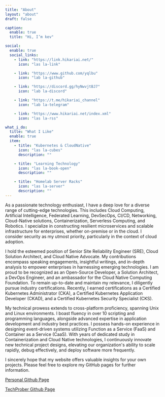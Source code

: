 ```yaml
---
title: "About"
layout: "about"
draft: false

caption:
  enable: true
  title: "Hi, I’m kev"

social:
  enable: true
  social_links:
    - link: "https://link.hikariai.net/"
      icon: "las la-link"

    - link: "https://www.github.com/yqlbu"
      icon: "lab la-github"

    - link: "https://discord.gg/hyNwvjtBJ7"
      icon: "lab la-discord"

    - link: "https://t.me/hikariai_channel"
      icon: "lab la-telegram"

    - link: "https://www.hikariai.net/index.xml"
      icon: "las la-rss"

what_i_do:
  title: "What I Like"
  enable: true
  item:
    - title: "Kubernetes & CloudNative"
      icon: "las la-cubes"
      description: ""

    - title: "Learning Technology"
      icon: "las la-book-open"
      description: ""

    - title: "Homelab Server Racks"
      icon: "las la-server"
      description: ""
---
```


As a passionate technology enthusiast, I have a deep love for a diverse range of cutting-edge technologies. This includes Cloud Computing, Artificial Intelligence, Federated Learning, DevSecOps, CI/CD, Networking, Cloud-Native solutions, Containerization, Serverless Computing, and Robotics. I specialize in constructing resilient microservices and scalable infrastructure for enterprises, whether on-premise or in the cloud. I consider security as my utmost priority, particularly in the context of cloud adoption.

I hold the esteemed position of Senior Site Reliability Engineer (SRE), Cloud Solution Architect, and Cloud Native Advocate. My contributions encompass speaking engagements, insightful writings, and in-depth analysis to empower enterprises in harnessing emerging technologies. I am proud to be recognized as an Open-Source Developer, a Solution Architect, a DevOps Engineer, and an ambassador for the Cloud Native Computing Foundation. To remain up-to-date and maintain my relevance, I diligently pursue industry certifications. Recently, I earned certifications as a Certified Kubernetes Administrator (CKA), a Certified Kubernetes Application Developer (CKAD), and a Certified Kubernetes Security Specialist (CKS).

My technical prowess extends to cross-platform proficiency, spanning Unix and Linux environments. I boast fluency in over 10 scripting and programming languages, alongside advanced expertise in application development and industry best practices. I possess hands-on experience in designing event-driven systems utilizing Function as a Service (FaaS) and Container as a Service (CaaS). With years of dedicated study in Containerization and Cloud Native technologies, I continuously innovate new technical project designs, elevating our organization's ability to scale rapidly, debug effectively, and deploy software more frequently.

I sincerely hope that my website offers valuable insights for your own projects. Please feel free to explore my GitHub pages for further information.

[Personal Github Page](https://github.com/yqlbu)

[TechProber Github Page](https://github.com/TechProber/)
